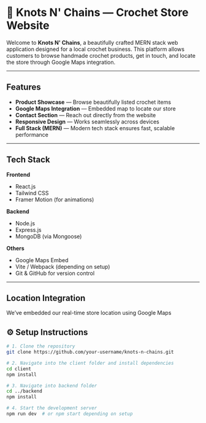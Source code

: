 # 🧶 Knots N' Chains — Crochet Store Website

Welcome to **Knots N' Chains**, a beautifully crafted MERN stack web application designed for a local crochet business. This platform allows customers to browse handmade crochet products, get in touch, and locate the store through Google Maps integration.

---

## Features

- **Product Showcase** — Browse beautifully listed crochet items  
- **Google Maps Integration** — Embedded map to locate our store  
- **Contact Section** — Reach out directly from the website  
- **Responsive Design** — Works seamlessly across devices  
- **Full Stack (MERN)** — Modern tech stack ensures fast, scalable performance  

---

## Tech Stack

**Frontend**  
- React.js  
- Tailwind CSS  
- Framer Motion (for animations)

**Backend**  
- Node.js  
- Express.js  
- MongoDB (via Mongoose)

**Others**  
- Google Maps Embed  
- Vite / Webpack (depending on setup)  
- Git & GitHub for version control  

---

## Location Integration

We’ve embedded our real-time store location using Google Maps

## ⚙️ Setup Instructions

```bash
# 1. Clone the repository
git clone https://github.com/your-username/knots-n-chains.git

# 2. Navigate into the client folder and install dependencies
cd client
npm install

# 3. Navigate into backend folder 
cd ../backend
npm install

# 4. Start the development server
npm run dev  # or npm start depending on setup
